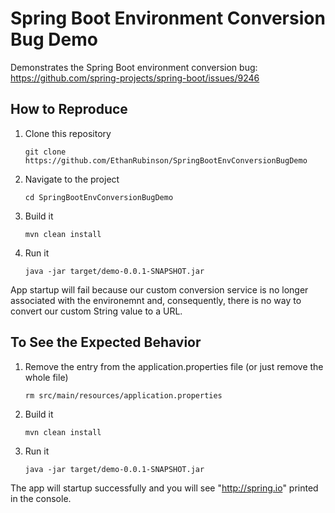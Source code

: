 # Spring Boot Environment Conversion Bug Demo

Demonstrates the Spring Boot environment conversion bug: https://github.com/spring-projects/spring-boot/issues/9246

## How to Reproduce

1. Clone this repository

    `git clone https://github.com/EthanRubinson/SpringBootEnvConversionBugDemo`
  
2. Navigate to the project

    `cd SpringBootEnvConversionBugDemo`
  
3. Build it

    `mvn clean install`
  
4. Run it

    `java -jar target/demo-0.0.1-SNAPSHOT.jar`
  
App startup will fail because our custom conversion service is no longer associated with the environemnt and, consequently, there is no way to convert our custom String value to a URL.

## To See the Expected Behavior

1. Remove the entry from the application.properties file (or just remove the whole file)

    `rm src/main/resources/application.properties`
  
2. Build it

    `mvn clean install`
  
3. Run it

    `java -jar target/demo-0.0.1-SNAPSHOT.jar`
  
The app will startup successfully and you will see "http://spring.io" printed in the console.
